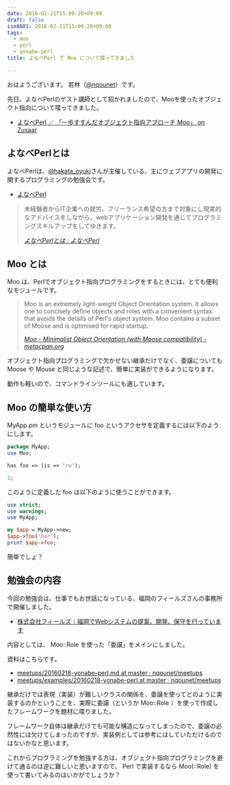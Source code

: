 ```yaml
---
date: 2016-02-21T15:09:20+09:00
draft: false
iso8601: 2016-02-21T15:09:20+09:00
tags:
  - moo
  - perl
  - yonabe-perl
title: よなべPerl で Moo について喋ってきました

---
```


おはようございます。
若林（[@nqounet](https://twitter.com/nqounet)）です。

<p>先日、よなべPerlのゲスト講師として招かれましたので、Mooを使ったオブジェクト指向について喋ってきました。</p>

<ul>
<li><a href="http://www.zusaar.com/event/14317009">よなべPerl ／ 「一歩すすんだオブジェクト指向アプローチ Moo」 on Zusaar</a></li>
</ul>



<h2>よなべPerlとは</h2>

<p>よなべPerlは、<a href="https://twitter.com/hakata_oyuki">@hakata_oyuki</a>さんが主催している、主にウェブアプリの開発に関するプログラミングの勉強会です。</p>

<ul>
<li><a href="http://yonabeperl.blog.jp/">よなべPerl</a></li>
</ul>

<blockquote cite="http://yonabeperl.blog.jp/archives/30041149.html" title="よなべPerlとは : よなべPerl"><p>未経験者からIT企業への就労、フリーランス希望の方まで対象にし現実的なアドバイスをしながら、webアプリケーション開発を通じてプログラミングスキルアップをしてゆきます。</p><cite><a href="http://yonabeperl.blog.jp/archives/30041149.html">よなべPerlとは : よなべPerl</a></cite></blockquote>

<h2>Moo とは</h2>

<p>Moo は、Perlでオブジェクト指向プログラミングをするときには、とても便利なモジュールです。</p>

<blockquote cite="https://metacpan.org/pod/Moo" title="Moo - Minimalist Object Orientation (with Moose compatibility) - metacpan.org"><p>Moo is an extremely light-weight Object Orientation system. It allows one to concisely define objects and roles with a convenient syntax that avoids the details of Perl&apos;s object system. Moo contains a subset of Moose and is optimised for rapid startup.</p><cite><a href="https://metacpan.org/pod/Moo">Moo - Minimalist Object Orientation (with Moose compatibility) - metacpan.org</a></cite></blockquote>

<p>オブジェクト指向プログラミングで欠かせない継承だけでなく、委譲についても Moose や Mouse と同じような記述で、簡単に実装ができるようになります。</p>

<p>動作も軽いので、コマンドラインツールにも適しています。</p>

<h2>Moo の簡単な使い方</h2>

<p>MyApp.pm というモジュールに foo というアクセサを定義するには以下のようにします。</p>

```perl MyApp.pm
package MyApp;
use Moo;

has foo => (is => 'rw');

1;
```


<p>このように定義した foo は以下のように使うことができます。</p>

```perl my_app.pl
use strict;
use warnings;
use MyApp;

my $app = MyApp->new;
$app->foo('bar');
print $app->foo;
```

<p>簡単でしょ？</p>

<h2>勉強会の内容</h2>

<p>今回の勉強会は、仕事でもお世話になっている、福岡のフィールズさんの事務所で開催しました。</p>

<ul>
<li><a href="https://fiilse.com/">株式会社フィールズ｜福岡でWebシステムの提案、開発、保守を行っています</a></li>
</ul>

<p>内容としては、 Moo::Role を使った「委譲」をメインにしました。</p>

<p>資料はこちらです。</p>

<ul>
<li><a href="https://github.com/nqounet/meetups/blob/master/talks/20160218-yonabe-perl.md">meetups/20160218-yonabe-perl.md at master · nqounet/meetups</a></li>
<li><a href="https://github.com/nqounet/meetups/tree/master/examples/20160218-yonabe-perl">meetups/examples/20160218-yonabe-perl at master · nqounet/meetups</a></li>
</ul>

<p>継承だけでは表現（実装）が難しいクラスの関係を、委譲を使ってどのように実装するのかということを、実際に委譲（というか Moo::Role ）を使って作成したフレームワークを題材に喋りました。</p>

<p>フレームワーク自体は継承だけでも可能な構造になってしまったので、委譲の必然性には欠けてしまったのですが、実装例としては参考にはしていただけるのではないかなと思います。</p>

<p>これからプログラミングを勉強する方は、オブジェクト指向プログラミングを避けて通るのは逆に難しいと思いますので、 Perl で実装するなら Moo(::Role) を使って書いてみるのはいかがでしょうか？</p>
    	